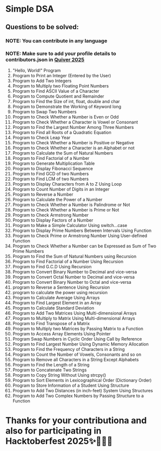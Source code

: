 # Simple DSA

## Questions to be solved:

### NOTE: You can contribute in any language
### NOTE: Make sure to add your profile details to contributors.json in [Quiver 2025](https://github.com/noodles-sed/hacktober-base)

1. "Hello, World!" Program
2. Program to Print an Integer (Entered by the User)
3. Program to Add Two Integers
4. Program to Multiply two Floating Point Numbers
5. Program to Find ASCII Value of a Character
6. Program to Compute Quotient and Remainder
7. Program to Find the Size of int, float, double and char
8. Program to Demonstrate the Working of Keyword long
9. Program to Swap Two Numbers
10. Program to Check Whether a Number is Even or Odd
11. Program to Check Whether a Character is Vowel or Consonant
12. Program to Find the Largest Number Among Three Numbers
13. Program to Find all Roots of a Quadratic Equation
14. Program to Check Leap Year
15. Program to Check Whether a Number is Positive or Negative
16. Program to Check Whether a Character is an Alphabet or not
17. Program to Calculate the Sum of Natural Numbers
18. Program to Find Factorial of a Number
19. Program to Generate Multiplication Table
20. Program to Display Fibonacci Sequence
21. Program to Find GCD of two Numbers
22. Program to Find LCM of two Numbers
23. Program to Display Characters from A to Z Using Loop
24. Program to Count Number of Digits in an Integer
25. Program to Reverse a Number
26. Program to Calculate the Power of a Number
27. Program to Check Whether a Number is Palindrome or Not
28. Program to Check Whether a Number is Prime or Not
29. Program to Check Armstrong Number
30. Program to Display Factors of a Number
31. Program to Make a Simple Calculator Using switch...case
32. Program to Display Prime Numbers Between Intervals Using Function
33. Program to Check Prime or Armstrong Number Using User-defined Function
34. Program to Check Whether a Number can be Expressed as Sum of Two Prime Numbers
35. Program to Find the Sum of Natural Numbers using Recursion
36. Program to Find Factorial of a Number Using Recursion
37. Program to Find G.C.D Using Recursion
38. Program to Convert Binary Number to Decimal and vice-versa
39. Program to Convert Octal Number to Decimal and vice-versa
40. Program to Convert Binary Number to Octal and vice-versa
41. program to Reverse a Sentence Using Recursion
42. program to calculate the power using recursion
43. Program to Calculate Average Using Arrays
44. Program to Find Largest Element in an Array
45. Program to Calculate Standard Deviation
46. Program to Add Two Matrices Using Multi-dimensional Arrays
47. Program to Multiply to Matrix Using Multi-dimensional Arrays
48. Program to Find Transpose of a Matrix
49. Program to Multiply two Matrices by Passing Matrix to a Function
50. Program to Access Array Elements Using Pointer
51. Program Swap Numbers in Cyclic Order Using Call by Reference
52. Program to Find Largest Number Using Dynamic Memory Allocation
53. Program to Find the Frequency of Characters in a String
54. Program to Count the Number of Vowels, Consonants and so on
55. Program to Remove all Characters in a String Except Alphabets
56. Program to Find the Length of a String
57. Program to Concatenate Two Strings
58. Program to Copy String Without Using strcpy()
59. Program to Sort Elements in Lexicographical Order (Dictionary Order)
60. Program to Store Information of a Student Using Structure
61. Program to Add Two Distances (in inch-feet) System Using Structures
62. Program to Add Two Complex Numbers by Passing Structure to a Function

# Thanks for your contributiona and also for participating in Hacktoberfest 2025✨🎉🎊🎉
